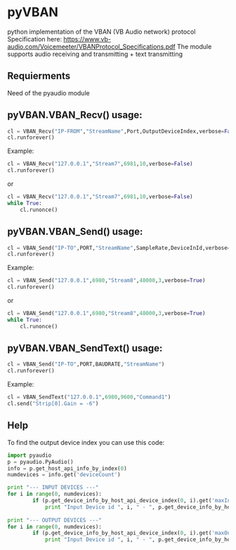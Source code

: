 # pyVBAN
python implementation of the VBAN (VB Audio network) protocol
Specification here: https://www.vb-audio.com/Voicemeeter/VBANProtocol_Specifications.pdf
The module supports audio receiving and transmitting + text transmitting 

## Requierments
Need of the pyaudio module

## pyVBAN.VBAN_Recv() usage:
```python
cl = VBAN_Recv("IP-FROM","StreamName",Port,OutputDeviceIndex,verbose=False)
cl.runforever()
```

Example:
```python
cl = VBAN_Recv("127.0.0.1","Stream7",6981,10,verbose=False)
cl.runforever()
```
or

```python
cl = VBAN_Recv("127.0.0.1","Stream7",6981,10,verbose=False)
while True:
	cl.runonce()
```

## pyVBAN.VBAN_Send() usage:
```python
cl = VBAN_Send("IP-TO",PORT,"StreamName",SampleRate,DeviceInId,verbose=False)
cl.runforever()
```

Example:
```python
cl = VBAN_Send("127.0.0.1",6980,"Stream8",48000,3,verbose=True)
cl.runforever()
```
or

```python
cl = VBAN_Send("127.0.0.1",6980,"Stream8",48000,3,verbose=True)
while True:
	cl.runonce()
```

## pyVBAN.VBAN_SendText() usage:
```python
cl = VBAN_Send("IP-TO",PORT,BAUDRATE,"StreamName")
cl.runforever()
```

Example:
```python
cl = VBAN_SendText("127.0.0.1",6980,9600,"Command1")
cl.send("Strip[0].Gain = -6")
```

## Help
To find the output device index you can use this code:

```python
import pyaudio
p = pyaudio.PyAudio()
info = p.get_host_api_info_by_index(0)
numdevices = info.get('deviceCount')

print "--- INPUT DEVICES ---"
for i in range(0, numdevices):
        if (p.get_device_info_by_host_api_device_index(0, i).get('maxInputChannels')) > 0:
            print "Input Device id ", i, " - ", p.get_device_info_by_host_api_device_index(0, i).get('name')
            
print "--- OUTPUT DEVICES ---"
for i in range(0, numdevices):
        if (p.get_device_info_by_host_api_device_index(0, i).get('maxOutputChannels')) > 0:
            print "Input Device id ", i, " - ", p.get_device_info_by_host_api_device_index(0, i).get('name')
```
